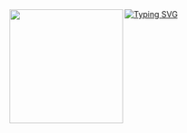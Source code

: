 <img align="left" width="200" src="https://media.tenor.com/dHk-LfzHrtwAAAAi/linux-computer.gif">
<a href="https://git.io/typing-svg"><img src="https://readme-typing-svg.demolab.com?font=Fira+Code&duration=2000&pause=1&multiline=true&repeat=false&width=700&height=200&lines=Hey%2C+I'm+Mohamed+!;I'm+interessed+in+programming+and+bio-informatics.+;+I+am+currently+doing+a+master's+degree+in+bioinformatics." alt="Typing SVG" /></a>


